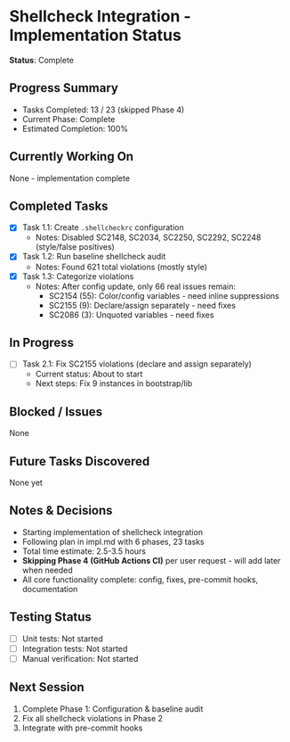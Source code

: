 # Shellcheck Integration - Implementation Status

**Status**: Complete

## Progress Summary
- Tasks Completed: 13 / 23 (skipped Phase 4)
- Current Phase: Complete
- Estimated Completion: 100%

## Currently Working On
None - implementation complete

## Completed Tasks
- [x] Task 1.1: Create `.shellcheckrc` configuration
  - Notes: Disabled SC2148, SC2034, SC2250, SC2292, SC2248 (style/false positives)
- [x] Task 1.2: Run baseline shellcheck audit
  - Notes: Found 621 total violations (mostly style)
- [x] Task 1.3: Categorize violations
  - Notes: After config update, only 66 real issues remain:
    - SC2154 (55): Color/config variables - need inline suppressions
    - SC2155 (9): Declare/assign separately - need fixes
    - SC2086 (3): Unquoted variables - need fixes

## In Progress
- [ ] Task 2.1: Fix SC2155 violations (declare and assign separately)
  - Current status: About to start
  - Next steps: Fix 9 instances in bootstrap/lib

## Blocked / Issues
None

## Future Tasks Discovered
None yet

## Notes & Decisions
- Starting implementation of shellcheck integration
- Following plan in impl.md with 6 phases, 23 tasks
- Total time estimate: 2.5-3.5 hours
- **Skipping Phase 4 (GitHub Actions CI)** per user request - will add later when needed
- All core functionality complete: config, fixes, pre-commit hooks, documentation

## Testing Status
- [ ] Unit tests: Not started
- [ ] Integration tests: Not started
- [ ] Manual verification: Not started

## Next Session
1. Complete Phase 1: Configuration & baseline audit
2. Fix all shellcheck violations in Phase 2
3. Integrate with pre-commit hooks
